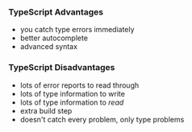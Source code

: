 ### TypeScript Advantages

- you catch type errors immediately
- better autocomplete
- advanced syntax

### TypeScript Disadvantages

- lots of error reports to read through
- lots of type information to write
- lots of type information to _read_
- extra build step
- doesn't catch every problem, only type problems